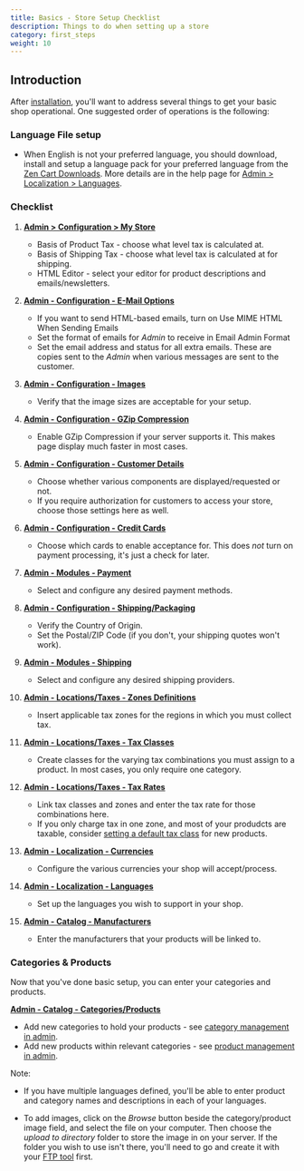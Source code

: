 ```yaml
---
title: Basics - Store Setup Checklist
description: Things to do when setting up a store 
category: first_steps 
weight: 10
---
```


## Introduction

After [installation](/user/first_steps/how_do_i_install/), you'll want to address several things to get your basic shop operational. One suggested order of operations is the following:

### Language File setup 
- When English is not your preferred language, you should download, install and setup
a language pack for 
your preferred language from the [Zen Cart Downloads](https://www.zen-cart.com/downloads.php?do=cat&id=6). More details are in the help page for 
[Admin > Localization > Languages](/user/admin_pages/localization/languages/). 

### Checklist

1.  **[Admin > Configuration > My Store](/user/admin_pages/configuration/configuration_mystore/)**
    *   Basis of Product Tax - choose what level tax is calculated at.
    *   Basis of Shipping Tax - choose what level tax is calculated at for shipping.
    *   HTML Editor - select your editor for product descriptions and emails/newsletters.  

2.  **[Admin - Configuration - E-Mail Options](/user/admin_pages/configuration/configuration_emailoptions/)**
    *   If you want to send HTML-based emails, turn on Use MIME HTML When Sending Emails
    *   Set the format of emails for _Admin_ to receive in Email Admin Format
    *   Set the email address and status for all extra emails. These are copies sent to the _Admin_ when various messages are sent to the customer.  

3.  **[Admin - Configuration - Images](/user/admin_pages/configuration/configuration_images/)**
    *   Verify that the image sizes are acceptable for your setup.  

4.  **[Admin - Configuration - GZip Compression](/user/admin_pages/configuration/configuration_gzipcompression/)**
    *   Enable GZip Compression if your server supports it. This makes page display much faster in most cases.  

5.  **[Admin - Configuration - Customer Details](/user/admin_pages/configuration/configuration_customerdetails/)**
    *   Choose whether various components are displayed/requested or not.
    *   If you require authorization for customers to access your store, choose those settings here as well.  

6.  **[Admin - Configuration - Credit Cards](/user/admin_pages/configuration/configuration_creditcards/)**
    *   Choose which cards to enable acceptance for. This does _not_ turn on payment processing, it's just a check for later.  

7.  **[Admin - Modules - Payment](/user/admin_pages/modules/payment/)**
    *   Select and configure any desired payment methods.  

8.  **[Admin - Configuration - Shipping/Packaging](/user/admin_pages/configuration/configuration_shippingpackaging/)**
    *   Verify the Country of Origin.
    *   Set the Postal/ZIP Code (if you don't, your shipping quotes won't work).  

9.  **[Admin - Modules - Shipping](/user/admin_pages/modules/shipping/)**
    *   Select and configure any desired shipping providers.  

10.  **[Admin - Locations/Taxes - Zones Definitions](/user/admin_pages/locations/zones_definitions/)**
     *   Insert applicable tax zones for the regions in which you must collect tax.  

11.  **[Admin - Locations/Taxes - Tax Classes](/user/admin_pages/locations/tax_classes/)**
     *   Create classes for the varying tax combinations you must assign to a product. In most cases, you only require one category.  

12.  **[Admin - Locations/Taxes - Tax Rates](/user/admin_pages/locations/tax_rates/)**
     *   Link tax classes and zones and enter the tax rate for those combinations here.  
     *   If you only charge tax in one zone, and most of your produdcts are taxable, consider [setting a default tax class](/user/locations/default_tax_class/) for new products. 
13.  **[Admin - Localization - Currencies](/user/admin_pages/localization/currencies/)**
     *   Configure the various currencies your shop will accept/process.  

14.  **[Admin - Localization - Languages](/user/admin_pages/localization/languages/)**
     *   Set up the languages you wish to support in your shop.  

15.  **[Admin - Catalog - Manufacturers](/user/admin_pages/catalog/manufacturers/)**
     *   Enter the manufacturers that your products will be linked to.

### Categories & Products

Now that you've done basic setup, you can enter your categories and products.

**[Admin - Catalog - Categories/Products](/user/admin_pages/catalog/categories_products/)**

*   Add new categories to hold your products - see [category management in admin](/user/products/category_management_admin/). 
*   Add new products within relevant categories - see [product management in admin](/user/products/product_management_admin/).

Note:

*   If you have multiple languages defined, you'll be able to enter product and category names and descriptions in each of your languages.

*   To add images, click on the _Browse_ button beside the category/product image field, and select the file on your computer. Then choose the _upload to directory_ folder to store the image in on your server. If the folder you wish to use isn't there, you'll need to go and create it with your [FTP tool](/user/first_steps/useful_tools/#ftp-tools) first.

